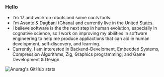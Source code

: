 ### Hello
- I'm 17 and work on robots and some cools tools.
- I'm Asante & Dagbani (Ghana) and currently live in the United States.
- I believe software is the the next step in human evolution, especially in cognative science, so I work on improving my abilities in software engineering to help me produce appliactions that can aid in human development, self-discovery, and learning.
- Currently, I am interested in Backend-Develoment, Embedded Systems, Compression Algorithms, Zig, Graphics programming, and Game Development & Design.

![Anurag's GitHub stats](https://github-readme-stats.vercel.app/api?username=Ayidana-Aboraah&theme=onedark&show_icons=true)
